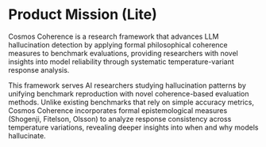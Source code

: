 # Product Mission (Lite)

Cosmos Coherence is a research framework that advances LLM hallucination detection by applying formal philosophical coherence measures to benchmark evaluations, providing researchers with novel insights into model reliability through systematic temperature-variant response analysis.

This framework serves AI researchers studying hallucination patterns by unifying benchmark reproduction with novel coherence-based evaluation methods. Unlike existing benchmarks that rely on simple accuracy metrics, Cosmos Coherence incorporates formal epistemological measures (Shogenji, Fitelson, Olsson) to analyze response consistency across temperature variations, revealing deeper insights into when and why models hallucinate.
